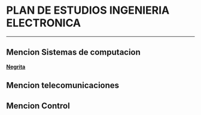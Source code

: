 # PLAN DE ESTUDIOS INGENIERIA ELECTRONICA
---
## Mencion Sistemas de computacion

<strong>
  <a 
    href=Sistemas.md
  >Negrita</a>
</strong>

## Mencion telecomunicaciones

## Mencion Control


